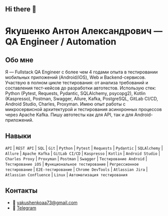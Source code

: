 ## Hi there 👋

# Якушенко Антон Александрович — QA Engineer / Automation 

## Обо мне
Я — Fullstack QA Engineer с более чем 4 годами опыта в тестировании мобильных
 приложений (Android/iOS), Web и Backend-сервисов. Участвую в полном цикле
 тестирования: от анализа требований и составления тест-кейсов до разработки автотестов.  Использую стек: Python (Pytest, Requests, Pydantic,
 SQLAlchemy, psycopg2), Kotlin (Kaspresso), Postman, Swagger, Allure, Kafka, PostgreSQL, GitLab
 CI/CD, Android Studio, Charles, Proxyman.
 Имею опыт работы с микросервисной архитектурой и тестирования асинхронных
 процессов через Apache Kafka. Пишу автотесты как для API, так и для Android-приложений.


## Навыки
`API` | `REST API` | `SQL` | `Git` | `Python` | `Pytest` | `Requests` | `Pydantic` | `SQLAlchemy` | `Allure` | `Apache Kafka` | `GitLab CI/CD` | `Kaspresso` | `Kotlin` | `Android Studio` | `Charles Proxy` | `Proxyman` | `Postman` | `Swagger` | `Тестирование Android` | `Тестирование iOS` | `Функциональное тестирование` | `Регрессионное тестирование` | `E2E-тестирование` | `Chrome DevTools` | `Atlassian Jira` | `Atlassian Confluence` | `Linux` | `Автоматизация тестирования`

## Контакты
- 📧 [yakushenkoaa73@gmail.com](mailto:yakushenkoaa73@gmail.com)  
- 💬 [Telegram](https://t.me/AYakushenko)

